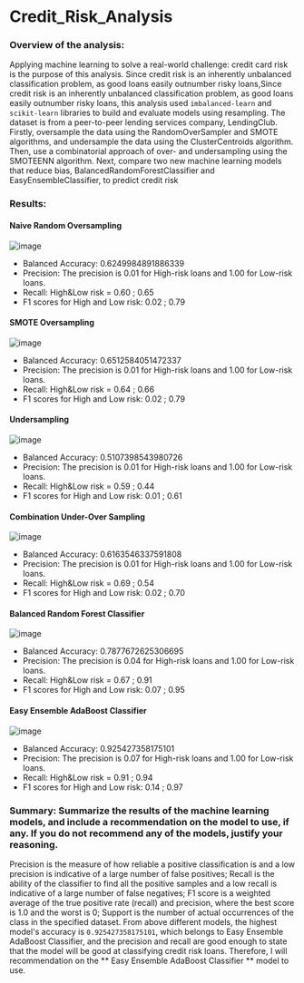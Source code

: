 # Credit_Risk_Analysis
### Overview of the analysis: 
Applying machine learning to solve a real-world challenge: credit card risk is the purpose of this analysis. Since credit risk is an inherently unbalanced classification problem, as good loans easily outnumber risky loans,Since credit risk is an inherently unbalanced classification problem, as good loans easily outnumber risky loans, this analysis used `imbalanced-learn` and `scikit-learn` libraries to build and evaluate models using resampling. The dataset is from a peer-to-peer lending services company, LendingClub. Firstly, oversample the data using the RandomOverSampler and SMOTE algorithms, and undersample the data using the ClusterCentroids algorithm. Then, use a combinatorial approach of over- and undersampling using the SMOTEENN algorithm. Next, compare two new machine learning models that reduce bias, BalancedRandomForestClassifier and EasyEnsembleClassifier, to predict credit risk

### Results: 
#### Naive Random Oversampling

![image](https://user-images.githubusercontent.com/103073631/183362801-5d88c43d-6ec7-44be-9696-2d7e0e14b620.png)

- Balanced Accuracy: 0.6249984891886339
- Precision: The precision is 0.01 for High-risk loans and 1.00 for Low-risk loans.
- Recall: High&Low risk = 0.60 ; 0.65
- F1 scores for High and Low risk: 0.02 ; 0.79

#### SMOTE Oversampling

![image](https://user-images.githubusercontent.com/103073631/183365147-963fa779-7e98-48a2-b820-a76eb3e8f1f8.png)

- Balanced Accuracy: 0.6512584051472337
- Precision: The precision is 0.01 for High-risk loans and 1.00 for Low-risk loans.
- Recall: High&Low risk = 0.64 ; 0.66
- F1 scores for High and Low risk: 0.02 ; 0.79

#### Undersampling

![image](https://user-images.githubusercontent.com/103073631/183366077-2af70e0e-e1cd-4354-8039-f48b2c3e3dd3.png)

- Balanced Accuracy: 0.5107398543980726
- Precision: The precision is 0.01 for High-risk loans and 1.00 for Low-risk loans.
- Recall: High&Low risk = 0.59 ; 0.44
- F1 scores for High and Low risk: 0.01 ; 0.61

#### Combination Under-Over Sampling

![image](https://user-images.githubusercontent.com/103073631/183366304-cf2f8416-0fde-4036-9788-8f5c177ac8b6.png)

- Balanced Accuracy: 0.6163546337591808
- Precision: The precision is 0.01 for High-risk loans and 1.00 for Low-risk loans.
- Recall: High&Low risk = 0.69 ; 0.54
- F1 scores for High and Low risk: 0.02 ; 0.70

#### Balanced Random Forest Classifier

![image](https://user-images.githubusercontent.com/103073631/183366715-d49d1669-6dd0-4de7-83fc-2fcd9fe0411f.png)

- Balanced Accuracy: 0.7877672625306695
- Precision: The precision is 0.04 for High-risk loans and 1.00 for Low-risk loans.
- Recall: High&Low risk = 0.67 ; 0.91
- F1 scores for High and Low risk: 0.07 ; 0.95

#### Easy Ensemble AdaBoost Classifier

![image](https://user-images.githubusercontent.com/103073631/183366894-3283abd5-28a0-458e-ac7c-9d323f8a31a3.png)

- Balanced Accuracy: 0.925427358175101
- Precision: The precision is 0.07 for High-risk loans and 1.00 for Low-risk loans.
- Recall: High&Low risk = 0.91 ; 0.94
- F1 scores for High and Low risk: 0.14 ; 0.97

### Summary: Summarize the results of the machine learning models, and include a recommendation on the model to use, if any. If you do not recommend any of the models, justify your reasoning.
Precision is the measure of how reliable a positive classification is and a low precision is indicative of a large number of false positives; Recall is the ability of the classifier to find all the positive samples and a low recall is indicative of a large number of false negatives; F1 score is a weighted average of the true positive rate (recall) and precision, where the best score is 1.0 and the worst is 0; Support is the number of actual occurrences of the class in the specified dataset. From above different models, the highest model's accuracy is `0.925427358175101`, which belongs to Easy Ensemble AdaBoost Classifier, and the precision and recall are good enough to state that the model will be good at classifying credit risk loans. Therefore, I will recommendation on the ** Easy Ensemble AdaBoost Classifier ** model to use.
